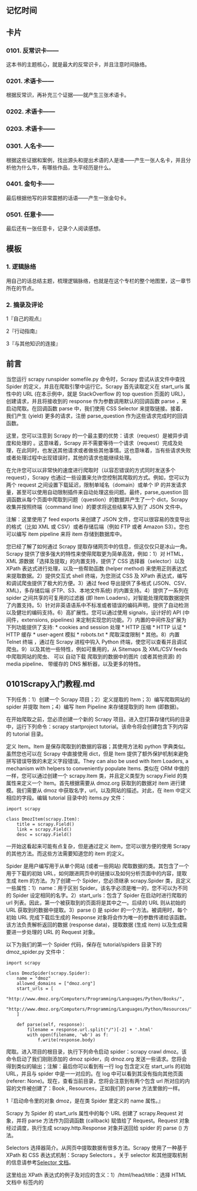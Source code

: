## 记忆时间

## 卡片

### 0101. 反常识卡——

这本书的主题核心，就是最大的反常识卡，并且注意时间脉络。

### 0201. 术语卡——

根据反常识，再补充三个证据——就产生三张术语卡。

### 0202. 术语卡——

### 0203. 术语卡——

### 0301. 人名卡——

根据这些证据和案例，找出源头和提出术语的人是谁——产生一张人名卡，并且分析他为什么牛，有哪些作品，生平经历是什么。

### 0401. 金句卡——

最后根据他写的非常震撼的话语——产生一张金句卡。

### 0501. 任意卡——

最后还有一张任意卡，记录个人阅读感想。

## 模板

### 1. 逻辑脉络

用自己的话总结主题，梳理逻辑脉络，也就是在这个专栏的整个地图里，这一章节所在的节点。

### 2. 摘录及评论

1『自己的观点』

2『行动指南』

3『与其他知识的连接』

## 前言

当您运行 scrapy runspider somefile.py 命令时，Scrapy 尝试从该文件中查找 Spider 的定义，并且在爬取引擎中运行它。Scrapy 首先读取定义在 start_urls 属性中的 URL (在本示例中，就是 StackOverflow 的 top question 页面的 URL)，创建请求，并且将接收到的 response 作为参数调用默认的回调函数 parse ，来启动爬取。在回调函数 parse 中，我们使用 CSS Selector 来提取链接。接着，我们产生 (yield) 更多的请求，注册 parse_question 作为这些请求完成时的回调函数。

这里，您可以注意到 Scrapy 的一个最主要的优势：请求（request）是被异步调度和处理的 。这意味着，Scrapy 并不需要等待一个请求（request）完成及处理，在此同时，也发送其他请求或者做些其他事情。这也意味着，当有些请求失败或者处理过程中出现错误时，其他的请求也能继续处理。

在允许您可以以非常快的速度进行爬取时（以容忍错误的方式同时发送多个 request），Scrapy 也通过一些设置来允许您控制其爬取的方式。例如，您可以为两个 request 之间设置下载延迟，限制单域名（domain）或单个 IP 的并发请求量，甚至可以使用自动限制插件来自动处理这些问题。最终，parse_question 回调函数从每个页面中爬取到问题（question）的数据并产生了一个 dict，Scrapy 收集并按照终端（command line）的要求将这些结果写入到了 JSON 文件中。

注解：这里使用了 feed exports 来创建了 JSON 文件，您可以很容易的改变导出的格式（比如 XML 或 CSV）或者存储后端（例如 FTP 或者 Amazon S3）。您也可以编写 item pipeline 来将 item 存储到数据库中。

您已经了解了如何通过 Scrapy 提取存储网页中的信息，但这仅仅只是冰山一角。Scrapy 提供了很多强大的特性来使得爬取更为简单高效，例如：1）对 HTML，XML 源数据「选择及提取」的内置支持，提供了 CSS 选择器（selector）以及 XPath 表达式进行处理，以及一些帮助函数 (helper method) 来使用正则表达式来提取数据。2）提供交互式 shell 终端，为您测试 CSS 及 XPath 表达式，编写和调试爬虫提供了极大的方便。3）通过 feed 导出提供了多格式 (JSON、CSV、XML)，多存储后端 (FTP、S3、本地文件系统) 的内置支持。4）提供了一系列在 spider 之间共享的可复用的过滤器 (即 Item Loaders)，对智能处理爬取数据提供了内置支持。5）针对非英语语系中不标准或者错误的编码声明，提供了自动检测以及健壮的编码支持。6）高扩展性。您可以通过使用 signals，设计好的 API (中间件，extensions, pipelines) 来定制实现您的功能。7）内置的中间件及扩展为下列功能提供了支持: * cookies and session 处理 * HTTP 压缩 * HTTP 认证 * HTTP 缓存 * user-agent 模拟 * robots.txt * 爬取深度限制 * 其他。8）内置 Telnet 终端 ，通过在 Scrapy 进程中钩入 Python 终端，使您可以查看并且调试爬虫。9）以及其他一些特性，例如可重用的，从 Sitemaps 及 XML/CSV feeds 中爬取网站的爬虫、 可以 自动下载 爬取到的数据中的图片 (或者其他资源) 的 media pipeline、 带缓存的 DNS 解析器，以及更多的特性。

## 0101Scrapy入门教程.md

下列任务：1）创建一个 Scrapy 项目；2）定义提取的 Item；3）编写爬取网站的 spider 并提取 Item；4）编写 Item Pipeline 来存储提取到的 Item (即数据)。

在开始爬取之前，您必须创建一个新的 Scrapy 项目。进入您打算存储代码的目录中，运行下列命令：scrapy startproject tutorial。该命令将会创建包含下列内容的 tutorial 目录。

定义 Item。Item 是保存爬取到的数据的容器；其使用方法和 python 字典类似。虽然您也可以在 Scrapy 中直接使用 dict，但是 Item 提供了额外保护机制来避免拼写错误导致的未定义字段错误。They can also be used with Item Loaders, a mechanism with helpers to conveniently populate Items. 类似在 ORM 中做的一样，您可以通过创建一个 scrapy.Item 类，并且定义类型为 scrapy.Field 的类属性来定义一个 Item。首先根据需要从 dmoz.org 获取到的数据对 item 进行建模。我们需要从 dmoz 中获取名字，url，以及网站的描述。对此，在 item 中定义相应的字段。编辑 tutorial 目录中的 items.py 文件：

```
import scrapy

class DmozItem(scrapy.Item):
    title = scrapy.Field()
    link = scrapy.Field()
    desc = scrapy.Field()
```

一开始这看起来可能有点复杂，但是通过定义 item，您可以很方便的使用 Scrapy 的其他方法。而这些方法需要知道您的 item 的定义。

Spider 是用户编写用于从单个网站 (或者一些网站) 爬取数据的类。其包含了一个用于下载的初始 URL，如何跟进网页中的链接以及如何分析页面中的内容，提取生成 item 的方法。为了创建一个 Spider，您必须继承 scrapy.Spider 类，且定义一些属性：1）name：用于区别 Spider。该名字必须是唯一的，您不可以为不同的 Spider 设定相同的名字。2）start_urls：包含了 Spider 在启动时进行爬取的 url 列表。因此，第一个被获取到的页面将是其中之一。后续的 URL 则从初始的 URL 获取到的数据中提取。3）parse () 是 spider 的一个方法。被调用时，每个初始 URL 完成下载后生成的 Response 对象将会作为唯一的参数传递给该函数。该方法负责解析返回的数据 (response data)，提取数据 (生成 item) 以及生成需要进一步处理的 URL 的 Request 对象。

以下为我们的第一个 Spider 代码，保存在 tutorial/spiders 目录下的 dmoz_spider.py 文件中：

```
import scrapy

class DmozSpider(scrapy.Spider):
    name = "dmoz"
    allowed_domains = ["dmoz.org"]
    start_urls = [
        "http://www.dmoz.org/Computers/Programming/Languages/Python/Books/",
        "http://www.dmoz.org/Computers/Programming/Languages/Python/Resources/"
    ]

    def parse(self, response):
        filename = response.url.split("/")[-2] + '.html'
        with open(filename, 'wb') as f:
            f.write(response.body)
```

爬取。进入项目的根目录，执行下列命令启动 spider：scrapy crawl dmoz。该命令启动了我们刚刚添加的 dmoz spider，向 dmoz.org 发送一些请求。您将会得到类似的输出；注解：最后你可以看到有一行 log 包含定义在 start_urls 的初始 URL，并且与 spider 中是一一对应的。在 log 中可以看到其没有指向其他页面 (referer: None)。现在，查看当前目录，您将会注意到有两个包含 url 所对应的内容的文件被创建了：Book , Resources，正如我们的 parse 方法里做的一样。

1『启动命令里的对象 dmoz，是在类 Spider 里定义的 name 属性。』

Scrapy 为 Spider 的 start_urls 属性中的每个 URL 创建了 scrapy.Request 对象，并将 parse 方法作为回调函数 (callback) 赋值给了 Request。Request 对象经过调度，执行生成 scrapy.http.Response 对象并送回给 spider 的 parse () 方法。

Selectors 选择器简介。从网页中提取数据有很多方法。Scrapy 使用了一种基于 XPath 和 CSS 表达式机制：Scrapy Selectors 。关于 selector 和其他提取机制的信息请参考[Selector 文档](https://scrapy-chs.readthedocs.io/zh_CN/1.0/topics/selectors.html#topics-selectors)。

这里给出 XPath 表达式的例子及对应的含义：1）/html/head/title：选择 HTML 文档中 <head> 标签内的 <title> 元素。2）/html/head/title/text ()：选择上面提到的 <title> 元素的文字。3）//td：选择所有的 <td> 元素。4）//div [@class="mine"]：选择所有具有 class="mine" 属性的 div 元素。

上边仅仅是几个简单的 XPath 例子，XPath 实际上要比这远远强大的多。如果您想了解的更多，我们推荐通过这些例子来学习 XPath, 以及这篇教程学习：[A very brief primer to thinking in XPath // plasmasturm.org](http://plasmasturm.org/log/xpath101/)。注解：CSS vs XPath，您可以仅仅使用 CSS Selector 来从网页中提取数据。不过，XPath 提供了更强大的功能。其不仅仅能指明数据所在的路径，还能查看数据。比如，您可以这么进行选择：包含文字 ‘Next Page’ 的链接 。正因为如此，即使您已经了解如何使用 CSS selector，我们仍推荐您使用 XPath。

为了配合 CSS 与 XPath，Scrapy 除了提供了 Selector 之外，还提供了方法来避免每次从 response 中提取数据时生成 selector 的麻烦。Selector 有四个基本的方法（点击相应的方法可以看到详细的 API 文档）：1）xpath ()：传入 xpath 表达式，返回该表达式所对应的所有节点的 selector list 列表。2）css ()：传入 CSS 表达式，返回该表达式所对应的所有节点的 selector list 列表。3）extract ()：序列化该节点为 unicode 字符串并返回 list。4）re ()：根据传入的正则表达式对数据进行提取，返回 unicode 字符串 list 列表。

在 Shell 中尝试 Selector 选择器。为了介绍 Selector 的使用方法，接下来我们将要使用内置的 Scrapy shell 。Scrapy Shell 需要您预装好 IPython（一个扩展的 Python 终端）。您需要进入项目的根目录，执行下列命令来启动 shell：

    scrapy shell "http://www.dmoz.org/Computers/Programming/Languages/Python/Books/"

注解：当您在终端运行 Scrapy 时，请一定记得给 url 地址加上引号，否则包含参数的 url (例如 & 字符) 会导致 Scrapy 运行失败。shell 的输出类似。当 shell 载入后，您将得到一个包含 response 数据的本地 response 变量。输入 response.body 将输出 response 的包体，输出 response.headers 可以看到 response 的包头。

\#TODO... 更为重要的是，response 拥有一个 selector 属性，该属性是以该特定 response 初始化的类 Selector 的对象。您可以通过使用 response.selector.xpath () 或 response.selector.css () 来对 response 进行查询。此外，scrapy 也对 response.selector.xpath () 及 response.selector.css () 提供了一些快捷方式，例如 response.xpath () 或 response.css () 。

同时，shell 根据 response 提前初始化了变量 sel 。该 selector 根据 response 的类型自动选择最合适的分析规则 (XML vs HTML)。让我们来试试:

```
In [1]: response.xpath('//title')
Out[1]: [<Selector xpath='//title' data=u'<title>Open Directory - Computers: Progr'>]

In [2]: response.xpath('//title').extract()
Out[2]: [u'<title>Open Directory - Computers: Programming: Languages: Python: Books</title>']

In [3]: response.xpath('//title/text()')
Out[3]: [<Selector xpath='//title/text()' data=u'Open Directory - Computers: Programming:'>]

In [4]: response.xpath('//title/text()').extract()
Out[4]: [u'Open Directory - Computers: Programming: Languages: Python: Books']

In [5]: response.xpath('//title/text()').re('(\w+):')
Out[5]: [u'Computers', u'Programming', u'Languages', u'Python']
```

提取数据。我们来尝试从这些页面中提取些有用的数据。您可以在终端中输入 response.body 来观察 HTML 源码并确定合适的 XPath 表达式。不过，这任务非常无聊且不易。您可以考虑使用 Firefox 的 Firebug 扩展来使得工作更为轻松。详情请参考[「使用 Firebug 进行爬取」](https://scrapy-chs.readthedocs.io/zh_CN/1.0/topics/firebug.html#topics-firebug)和[「借助 Firefox 来爬取」](https://scrapy-chs.readthedocs.io/zh_CN/1.0/topics/firefox.html#topics-firefox) 。

在查看了网页的源码后，您会发现网站的信息是被包含在第二个 <ul> 元素中。我们可以通过这段代码选择该页面中网站列表里所有 <li> 元素：

    response.xpath('//ul/li')

网站的描述：

    response.xpath('//ul/li/text()').extract()

网站的标题：

    response.xpath('//ul/li/a/text()').extract()

以及网站的链接：

    response.xpath('//ul/li/a/@href').extract()

之前提到过，每个 .xpath () 调用返回 selector 组成的 list，因此我们可以拼接更多的 .xpath () 来进一步获取某个节点。我们将在下边使用这样的特性：

```
for sel in response.xpath('//ul/li'):
    title = sel.xpath('a/text()').extract()
    link = sel.xpath('a/@href').extract()
    desc = sel.xpath('text()').extract()
    print title, link, desc
```

注解：关于嵌套 selctor 的更多详细信息，请参考嵌套选择器 (selectors) 以及选择器 (Selectors) 文档中的使用相对 XPaths 部分。在我们的 spider 中加入这段代码：

```
import scrapy

class DmozSpider(scrapy.Spider):
    name = "dmoz"
    allowed_domains = ["dmoz.org"]
    start_urls = [
        "http://www.dmoz.org/Computers/Programming/Languages/Python/Books/",
        "http://www.dmoz.org/Computers/Programming/Languages/Python/Resources/"
    ]

    def parse(self, response):
        for sel in response.xpath('//ul/li'):
            title = sel.xpath('a/text()').extract()
            link = sel.xpath('a/@href').extract()
            desc = sel.xpath('text()').extract()
            print title, link, desc
```

现在尝试再次爬取 dmoz.org，您将看到爬取到的网站信息被成功输出：

    scrapy crawl dmoz

使用 item。Item 对象是自定义的 python 字典。您可以使用标准的字典语法来获取到其每个字段的值。(字段即是我们之前用 Field 赋值的属性）：

```
>>> item = DmozItem()
>>> item['title'] = 'Example title'
>>> item['title']
'Example title'
```

为了将爬取的数据返回，我们最终的代码将是：

```
import scrapy

from tutorial.items import DmozItem

class DmozSpider(scrapy.Spider):
    name = "dmoz"
    allowed_domains = ["dmoz.org"]
    start_urls = [
        "http://www.dmoz.org/Computers/Programming/Languages/Python/Books/",
        "http://www.dmoz.org/Computers/Programming/Languages/Python/Resources/"
    ]

    def parse(self, response):
        for sel in response.xpath('//ul/li'):
            item = DmozItem()
            item['title'] = sel.xpath('a/text()').extract()
            item['link'] = sel.xpath('a/@href').extract()
            item['desc'] = sel.xpath('text()').extract()
            yield item
```

注解：您可以在 dirbot 项目中找到一个具有完整功能的 spider。该项目可以通过 [scrapy/dirbot: Scrapy project to scrape public web directories](https://github.com/scrapy/dirbot) 找到。现在对 dmoz.org 进行爬取将会产生 DmozItem 对象。

追踪链接（Following links）。接下来，不仅仅满足于爬取 Books 及 Resources 页面，您想要获取获取所有 Python directory 的内容。既然已经能从页面上爬取数据了，为什么不提取您感兴趣的页面的链接，追踪他们，读取这些链接的数据呢？下面是实现这个功能的改进版 spider：

```
import scrapy

from tutorial.items import DmozItem

class DmozSpider(scrapy.Spider):
    name = "dmoz"
    allowed_domains = ["dmoz.org"]
    start_urls = [
        "http://www.dmoz.org/Computers/Programming/Languages/Python/",
    ]

    def parse(self, response):
        for href in response.css("ul.directory.dir-col > li > a::attr('href')"):
            url = response.urljoin(response.url, href.extract())
            yield scrapy.Request(url, callback=self.parse_dir_contents)

    def parse_dir_contents(self, response):
        for sel in response.xpath('//ul/li'):
            item = DmozItem()
            item['title'] = sel.xpath('a/text()').extract()
            item['link'] = sel.xpath('a/@href').extract()
            item['desc'] = sel.xpath('text()').extract()
            yield item
```

现在，parse () 仅仅从页面中提取我们感兴趣的链接，使用 response.urljoin 方法构造一个绝对路径的 URL (页面上的链接都是相对路径的)，产生 (yield) 一个请求，该请求使用 parse_dir_contents () 方法作为回调函数，用于最终产生我们想要的数据。这里展现的即是 Scrpay 的追踪链接的机制：当您在回调函数中 yield 一个 Request 后，Scrpay 将会调度，发送该请求，并且在该请求完成时，调用所注册的回调函数。

基于此方法，您可以根据您所定义的跟进链接的规则，创建复杂的 crawler，并且，根据所访问的页面，提取不同的数据。一种常见的方法是，回调函数负责提取一些 item，查找能跟进的页面的链接，并且使用相同的回调函数 yield 一个 Request：

```
def parse_articles_follow_next_page(self, response):
    for article in response.xpath("//article"):
        item = ArticleItem()

        ... extract article data here

        yield item

    next_page = response.css("ul.navigation > li.next-page > a::attr('href')")
    if next_page:
        url = response.urljoin(next_page[0].extract())
        yield scrapy.Request(url, self.parse_articles_follow_next_page)
```

上述代码将创建一个循环，跟进所有下一页的链接，直到找不到为止 —— 对于爬取博客、论坛以及其他做了分页的网站十分有效。另一种常见的需求是从多个页面构建 item 的数据，这可以使用[在回调函数中传递信息的技巧](https://scrapy-chs.readthedocs.io/zh_CN/1.0/topics/request-response.html#topics-request-response-ref-request-callback-arguments)。

注解：上述代码仅仅作为阐述 scrapy 机制的样例 spider，想了解如何实现一个拥有小型的规则引擎 (rule engine) 的通用 spider 来构建您的 crawler，请查看 [Generic Spiders](https://scrapy-chs.readthedocs.io/zh_CN/1.0/topics/spiders.html#scrapy.spiders.CrawlSpider)。

保存爬取到的数据。最简单存储爬取的数据的方式是使用 Feed exports：

    scrapy crawl dmoz -o items.json

该命令将采用 JSON 格式对爬取的数据进行序列化，生成 items.json 文件。在类似本篇教程里这样小规模的项目中，这种存储方式已经足够。如果需要对爬取到的 item 做更多更为复杂的操作，您可以编写 [Item Pipeline](https://scrapy-chs.readthedocs.io/zh_CN/1.0/topics/item-pipeline.html#topics-item-pipeline)。类似于我们在创建项目时对 Item 做的，用于您编写自己的 tutorial/pipelines.py 也被创建。不过如果您仅仅想要保存 item，您不需要实现任何的 pipeline。

学习的最好方法就是参考例子，Scrapy 也不例外。Scrapy 提供了一个叫做 dirbot 的样例项目供您把玩学习。其包含了在教程中介绍的 dmoz spider。您可以通过 [scrapy/dirbot: Scrapy project to scrape public web directories](https://github.com/scrapy/dirbot) 找到 dirbot 。项目中包含了 README文 件，对项目内容进行了详细的介绍。如果您熟悉 git，可以 checkout 代码，或者点击 Downloads 来下载项目的 tarball 或者 zip 的压缩包。Snipplr 上的 scrapy 标签是用来分享 spider，middeware，extension 或者 script 代码片段。

1『上面的 dirbot 项目已经不维护了，新的项目是：[scrapy/quotesbot: This is a sample Scrapy project for educational purposes](https://github.com/scrapy/quotesbot)。』





